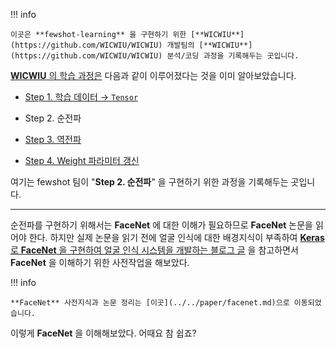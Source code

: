 
!!! info

    이곳은 **fewshot-learning** 을 구현하기 위한 [**WICWIU**](https://github.com/WICWIU/WICWIU) 개발팀의 [**WICWIU**](https://github.com/WICWIU/WICWIU) 분석/코딩 과정을 기록해두는 곳입니다.

[**WICWIU** 의 학습 과정은](../../dev/wicwiu/learn.md) 다음과 같이 이루어졌다는 것을 이미 알아보았습니다.

- [Step 1. 학습 데이터 &rarr; `Tensor`](step1-1.md)

- Step 2. 순전파

- [Step 3. 역전파](step3.md)

- [Step 4. Weight 파라미터 갱신](step4.md)

여기는 fewshot 팀이 "**Step 2. 순전파**" 을 구현하기 위한 과정을 기록해두는 곳입니다.

---

순전파를 구현하기 위해서는 **FaceNet** 에 대한 이해가 필요하므로 **FaceNet** 논문을 읽어야 한다. 하지만 실제 논문을 읽기 전에 얼굴 인식에 대한 배경지식이 부족하여 [**Keras** 로 **FaceNet** 을 구현하여 얼굴 인식 시스템을 개발하는 블로그 글](https://machinelearningmastery.com/how-to-develop-a-face-recognition-system-using-facenet-in-keras-and-an-svm-classifier/) 을 참고하면서 **FaceNet** 을 이해하기 위한 사전작업을 해보았다.

!!! info

    **FaceNet** 사전지식과 논문 정리는 [이곳](../../paper/facenet.md)으로 이동되었습니다.

이렇게 **FaceNet** 을 이해해보았다. 어때요 참 쉽죠?